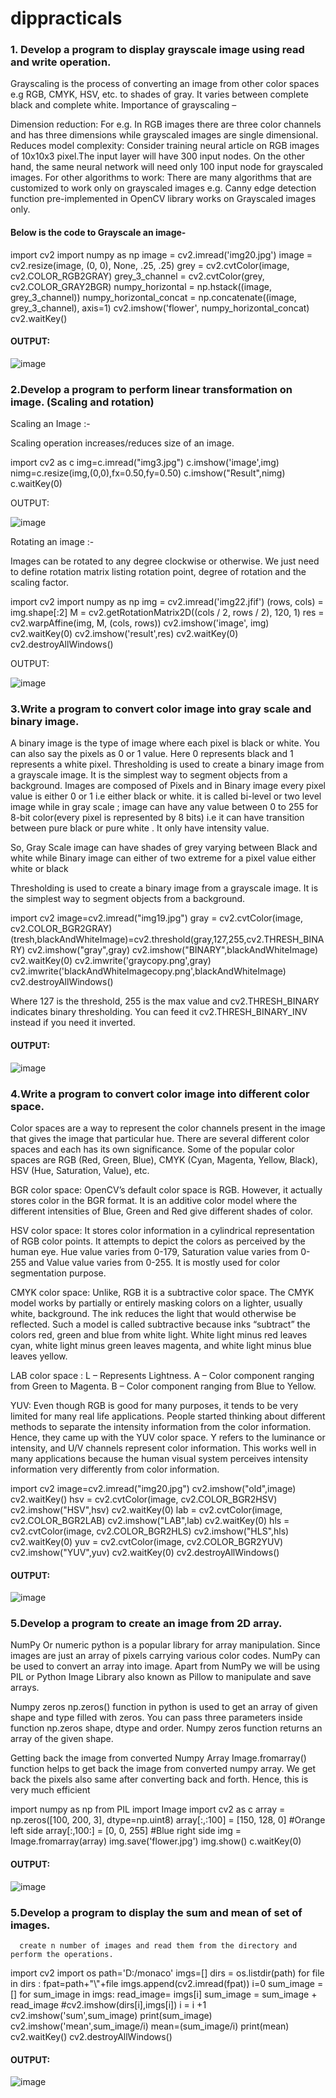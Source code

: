 # dippracticals

### 1. Develop a program to display grayscale image using read and write operation.

Grayscaling is the process of converting an image from other color spaces e.g RGB, CMYK, HSV, etc. to shades of gray. 
It varies between complete black and complete white.
Importance of grayscaling –

Dimension reduction: For e.g. In RGB images there are three color channels and has three dimensions while grayscaled images are single dimensional.
Reduces model complexity: Consider training neural article on RGB images of 10x10x3 pixel.The input layer will have 300 input nodes. On the other hand, the same neural network will need only 100 input node for grayscaled images.
For other algorithms to work: There are many algorithms that are customized to work only on grayscaled images e.g. Canny edge detection function pre-implemented in OpenCV library works on Grayscaled images only.


#### Below is the code to Grayscale an image-

import cv2
import numpy as np
image = cv2.imread('img20.jpg')
image = cv2.resize(image, (0, 0), None, .25, .25)
grey = cv2.cvtColor(image, cv2.COLOR_RGB2GRAY)
grey_3_channel = cv2.cvtColor(grey, cv2.COLOR_GRAY2BGR)
numpy_horizontal = np.hstack((image, grey_3_channel))
numpy_horizontal_concat = np.concatenate((image, grey_3_channel), axis=1)
cv2.imshow('flower', numpy_horizontal_concat)
cv2.waitKey()

#### OUTPUT:

![image](https://user-images.githubusercontent.com/73472521/104284579-43143900-54d8-11eb-9564-8516e6f615e7.png)


### 2.Develop a program to perform linear transformation on image. (Scaling and rotation) 

Scaling an Image :-

Scaling operation increases/reduces size of an image.

import cv2 as c
img=c.imread("img3.jpg")
c.imshow('image',img)
nimg=c.resize(img,(0,0),fx=0.50,fy=0.50)
c.imshow("Result",nimg)
c.waitKey(0)

OUTPUT:

![image](https://user-images.githubusercontent.com/73472521/104284658-5d4e1700-54d8-11eb-9742-e9304c9bf9ef.png)



Rotating an image :-

Images can be rotated to any degree clockwise or otherwise.
We just need to define rotation matrix listing rotation point, degree of rotation and the scaling factor.

import cv2 
import numpy as np 
img = cv2.imread('img22.jfif') 
(rows, cols) = img.shape[:2] 
M = cv2.getRotationMatrix2D((cols / 2, rows / 2), 120, 1) 
res = cv2.warpAffine(img, M, (cols, rows)) 
cv2.imshow('image', img)
cv2.waitKey(0) 
cv2.imshow('result',res) 
cv2.waitKey(0) 
cv2.destroyAllWindows()

OUTPUT:

![image](https://user-images.githubusercontent.com/73472521/104284702-7656c800-54d8-11eb-98b8-433645de5bc1.png)

### 3.Write a program to convert color image into gray scale and binary image.

A binary image is the type of image where each pixel is black or white. You can also say the pixels as 0 or 1 value. Here 0 represents black and 1 represents a white pixel.
Thresholding is used to create a binary image from a grayscale image. It is the simplest way to segment objects from a background.
Images are composed of Pixels and in Binary image every pixel value is either 0 or 1 i.e either black or white. it is called bi-level or two level image
while in gray scale ; image can have any value between 0 to 255 for 8-bit color(every pixel is represented by 8 bits) i.e it can have transition between pure black or pure white . It only have intensity value.

So, Gray Scale image can have shades of grey varying between Black and white while Binary image can either of two extreme for a pixel value either white or black

Thresholding is used to create a binary image from a grayscale image. It is the simplest way to segment objects from a background.

import cv2
image=cv2.imread("img19.jpg")
gray = cv2.cvtColor(image, cv2.COLOR_BGR2GRAY)
(tresh,blackAndWhiteImage)=cv2.threshold(gray,127,255,cv2.THRESH_BINARY)
cv2.imshow("gray",gray)
cv2.imshow("BINARY",blackAndWhiteImage)
cv2.waitKey(0)
cv2.imwrite('graycopy.png',gray)
cv2.imwrite('blackAndWhiteImagecopy.png',blackAndWhiteImage)
cv2.destroyAllWindows()

Where 127 is the threshold, 255 is the max value and cv2.THRESH_BINARY indicates binary thresholding. You can feed it cv2.THRESH_BINARY_INV instead if you need it inverted.

#### OUTPUT:

![image](https://user-images.githubusercontent.com/73472521/104418517-065e4580-559d-11eb-92a1-331a6673a254.png)


### 4.Write a program to convert color image into different color space.

Color spaces are a way to represent the color channels present in the image that gives the image that particular hue. There are several different color spaces and each has its own significance.
Some of the popular color spaces are RGB (Red, Green, Blue), CMYK (Cyan, Magenta, Yellow, Black), HSV (Hue, Saturation, Value), etc.

BGR color space: OpenCV’s default color space is RGB. However, it actually stores color in the BGR format. It is an additive color model where the different intensities of Blue, Green and Red give different shades of color.

HSV color space: It stores color information in a cylindrical representation of RGB color points. It attempts to depict the colors as perceived by the human eye. Hue value varies from 0-179, Saturation value varies from 0-255 and Value value varies from 0-255. It is mostly used for color segmentation purpose.

CMYK color space: Unlike, RGB it is a subtractive color space. The CMYK model works by partially or entirely masking colors on a lighter, usually white, background. The ink reduces the light that would otherwise be reflected. Such a model is called subtractive because inks “subtract” the colors red, green and blue from white light. White light minus red leaves cyan, white light minus green leaves magenta, and white light minus blue leaves yellow.

LAB color space :
L – Represents Lightness.
A – Color component ranging from Green to Magenta.
B – Color component ranging from Blue to Yellow.

YUV: Even though RGB is good for many purposes, it tends to be very limited for many real life applications. People started thinking about different methods to separate the intensity information from the color information. Hence, they came up with the YUV color space. Y refers to the luminance or intensity, and U/V channels represent color information. This works well in many applications because the human visual system perceives intensity information very differently from color information.


import cv2
image=cv2.imread("img20.jpg")
cv2.imshow("old",image)
cv2.waitKey()
hsv = cv2.cvtColor(image, cv2.COLOR_BGR2HSV)
cv2.imshow("HSV",hsv)
cv2.waitKey(0)
lab = cv2.cvtColor(image, cv2.COLOR_BGR2LAB)
cv2.imshow("LAB",lab)
cv2.waitKey(0)
hls = cv2.cvtColor(image, cv2.COLOR_BGR2HLS)
cv2.imshow("HLS",hls)
cv2.waitKey(0)
yuv = cv2.cvtColor(image, cv2.COLOR_BGR2YUV)
cv2.imshow("YUV",yuv)
cv2.waitKey(0)
cv2.destroyAllWindows()

#### OUTPUT:

![image](https://user-images.githubusercontent.com/73472521/104285151-317f6100-54d9-11eb-84e8-dbe3648aa530.png)



### 5.Develop a program to create an image from 2D array.

NumPy Or numeric python is a popular library for array manipulation. Since images are just an array of pixels carrying various color codes. NumPy can be used to convert an array into image. Apart from NumPy we will be using PIL or Python Image Library also known as Pillow to manipulate and save arrays.

Numpy zeros np.zeros() function in python is used to get an array of given shape and type filled with zeros. You can pass three parameters inside function np.zeros shape, dtype and order. Numpy zeros function returns an array of the given shape.

Getting back the image from converted Numpy Array
Image.fromarray() function helps to get back the image from converted numpy array. We get back the pixels also same after converting back and forth. Hence, this is very much efficient

import numpy as np
from PIL import Image
import cv2 as c 
array = np.zeros([100, 200, 3], dtype=np.uint8)
array[:,:100] = [150, 128, 0] #Orange left side
array[:,100:] = [0, 0, 255]   #Blue right side
img = Image.fromarray(array)
img.save('flower.jpg')
img.show()
c.waitKey(0)

#### OUTPUT:

![image](https://user-images.githubusercontent.com/73472521/104286190-b6b74580-54da-11eb-8665-1c30e21edb2f.png)

### 5.Develop a program to display the sum and mean of set of images.
      create n number of images and read them from the directory and perform the operations.


import cv2
import os
path='D:/monaco'
imgs=[]
dirs = os.listdir(path)
for file in dirs :
    fpat=path+"\\"+file
    imgs.append(cv2.imread(fpat))
i=0
sum_image = []
for sum_image in imgs:
    read_image= imgs[i]
    sum_image = sum_image + read_image
    #cv2.imshow(dirs[i],imgs[i])
    i = i +1
cv2.imshow('sum',sum_image)
print(sum_image)
cv2.imshow('mean',sum_image/i)
mean=(sum_image/i)
print(mean)
cv2.waitKey()
cv2.destroyAllWindows() 

#### OUTPUT:

![image](https://user-images.githubusercontent.com/73472521/104420633-2cd1b000-55a0-11eb-9bbe-ad393b0ed7c5.png)
